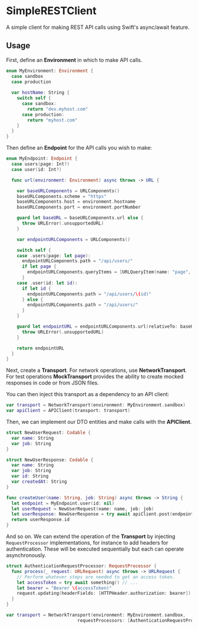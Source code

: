 # SimpleRESTClient

A simple client for making REST API calls using Swift's async/await feature.

## Usage

First, define an **Environment** in which to make API calls.

```swift
enum MyEnvironment: Environment {
  case sandbox
  case production
  
  var hostName: String {
    switch self {
      case sandbox:
        return "dev.myhost.com"
      case production:
        return "myhost.com"
    }
  }
}
```

Then define an **Endpoint** for the API calls you wish to make:

```swift
enum MyEndpoint: Endpoint {
  case users(page: Int?)
  case user(id: Int?)

  func url(environment: Environment) async throws -> URL {

    var baseURLComponents = URLComponents()
    baseURLComponents.scheme = "https"
    baseURLComponents.host = environment.hostname
    baseURLComponents.port = environment.portNumber

    guard let baseURL = baseURLComponents.url else {
      throw URLError(.unsupportedURL)
    }

    var endpointURLComponents = URLComponents()

    switch self {
    case .users(page: let page):
      endpointURLComponents.path = "/api/users/"
      if let page {
        endpointURLComponents.queryItems = [URLQueryItem(name: "page", value: String(page))]
      }
    case .user(id: let id):
      if let id {
        endpointURLComponents.path = "/api/users/\(id)"
      } else {
        endpointURLComponents.path = "/api/users/"
      }
    }

    guard let endpointURL = endpointURLComponents.url(relativeTo: baseURL) else {
      throw URLError(.unsupportedURL)
    }

    return endpointURL
  }
}
```

Next, create a **Transport**. For network operations, use **NetworkTransport**. 
For test operations **MockTransport** provides the ability to create mocked responses 
in code or from JSON files. 

You can then inject this transport as a dependency to an API client:

```swift
var transport = NetworkTransport(environment: MyEnvironment.sandbox)
var apiClient = APIClient(transport: transport)
```

Then, we can implement our DTO entities and make calls with the **APIClient**.

```swift
struct NewUserRequest: Codable {
  var name: String
  var job: String
}

struct NewUserResponse: Codable {
  var name: String
  var job: String
  var id: String
  var createdAt: String
}
```

```swift
func createUser(name: String, job: String) async throws -> String {
  let endpoint = MyEndpoint.user(id: nil)
  let userRequest = NewUserRequest(name: name, job: job)
  let userResponse: NewUserResponse = try await apiClient.post(endpoint: endpoint, value: userRequest)
  return userResponse.id
}
```

And so on. We can extend the operation of the **Transport** by injecting ``RequestProcessor`` implementations,
for instance to add headers for authentication. These will be executed sequentially but each can operate
asynchronously.

```swift
struct AuthenticationRequestProcessor: RequestProcessor {
  func process(_ request: URLRequest) async throws -> URLRequest {
    // Perform whatever steps are needed to get an access token.
    let accessToken = try await something() // ...
    let bearer = "Bearer \(accessToken)"
    request.updating(headerFields: [HTTPHeader.authorization: bearer])
  }
}

var transport = NetworkTransport(environment: MyEnvironment.sandbox, 
                           requestProcessors: [AuthenticationRequestProcessor])
```
